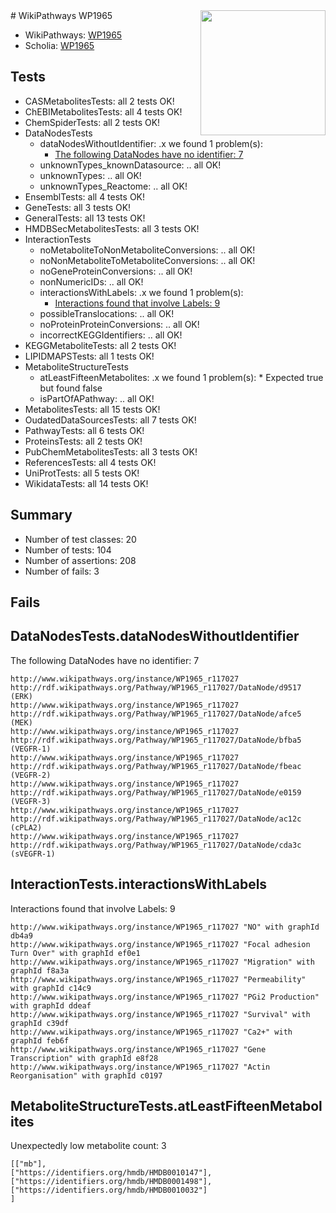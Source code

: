 <img style="float: right; width: 200px" src="https://upload.wikimedia.org/wikipedia/commons/thumb/8/83/Wplogo_with_text_500.png/640px-Wplogo_with_text_500.png" />
# WikiPathways WP1965

* WikiPathways: [WP1965](https://new.wikipathways.org/pathways/WP1965)
* Scholia: [WP1965](https://scholia.toolforge.org/wikipathways/WP1965)
## Tests
* CASMetabolitesTests: all 2 tests OK!
* ChEBIMetabolitesTests: all 4 tests OK!
* ChemSpiderTests: all 2 tests OK!
* DataNodesTests
    * dataNodesWithoutIdentifier: .x we found 1 problem(s):
        * [The following DataNodes have no identifier: 7](#d2d32fa6)
    * unknownTypes_knownDatasource: .. all OK!
    * unknownTypes: .. all OK!
    * unknownTypes_Reactome: .. all OK!
* EnsemblTests: all 4 tests OK!
* GeneTests: all 3 tests OK!
* GeneralTests: all 13 tests OK!
* HMDBSecMetabolitesTests: all 3 tests OK!
* InteractionTests
    * noMetaboliteToNonMetaboliteConversions: .. all OK!
    * noNonMetaboliteToMetaboliteConversions: .. all OK!
    * noGeneProteinConversions: .. all OK!
    * nonNumericIDs: .. all OK!
    * interactionsWithLabels: .x we found 1 problem(s):
        * [Interactions found that involve Labels: 9](#630d2680)
    * possibleTranslocations: .. all OK!
    * noProteinProteinConversions: .. all OK!
    * incorrectKEGGIdentifiers: .. all OK!
* KEGGMetaboliteTests: all 2 tests OK!
* LIPIDMAPSTests: all 1 tests OK!
* MetaboliteStructureTests
    * atLeastFifteenMetabolites: .x we found 1 problem(s):
            * Expected true but found false
    * isPartOfAPathway: .. all OK!
* MetabolitesTests: all 15 tests OK!
* OudatedDataSourcesTests: all 7 tests OK!
* PathwayTests: all 6 tests OK!
* ProteinsTests: all 2 tests OK!
* PubChemMetabolitesTests: all 3 tests OK!
* ReferencesTests: all 4 tests OK!
* UniProtTests: all 5 tests OK!
* WikidataTests: all 14 tests OK!


## Summary

* Number of test classes: 20
* Number of tests: 104
* Number of assertions: 208
* Number of fails: 3

## Fails

<a name="d2d32fa6" />

## DataNodesTests.dataNodesWithoutIdentifier

The following DataNodes have no identifier: 7
```
http://www.wikipathways.org/instance/WP1965_r117027 http://rdf.wikipathways.org/Pathway/WP1965_r117027/DataNode/d9517 (ERK)
http://www.wikipathways.org/instance/WP1965_r117027 http://rdf.wikipathways.org/Pathway/WP1965_r117027/DataNode/afce5 (MEK)
http://www.wikipathways.org/instance/WP1965_r117027 http://rdf.wikipathways.org/Pathway/WP1965_r117027/DataNode/bfba5 (VEGFR-1)
http://www.wikipathways.org/instance/WP1965_r117027 http://rdf.wikipathways.org/Pathway/WP1965_r117027/DataNode/fbeac (VEGFR-2)
http://www.wikipathways.org/instance/WP1965_r117027 http://rdf.wikipathways.org/Pathway/WP1965_r117027/DataNode/e0159 (VEGFR-3)
http://www.wikipathways.org/instance/WP1965_r117027 http://rdf.wikipathways.org/Pathway/WP1965_r117027/DataNode/ac12c (cPLA2)
http://www.wikipathways.org/instance/WP1965_r117027 http://rdf.wikipathways.org/Pathway/WP1965_r117027/DataNode/cda3c (sVEGFR-1)
```

<a name="630d2680" />

## InteractionTests.interactionsWithLabels

Interactions found that involve Labels: 9
```
http://www.wikipathways.org/instance/WP1965_r117027 "NO" with graphId db4a9
http://www.wikipathways.org/instance/WP1965_r117027 "Focal adhesion Turn Over" with graphId ef0e1
http://www.wikipathways.org/instance/WP1965_r117027 "Migration" with graphId f8a3a
http://www.wikipathways.org/instance/WP1965_r117027 "Permeability" with graphId c14c9
http://www.wikipathways.org/instance/WP1965_r117027 "PGi2 Production" with graphId ddeaf
http://www.wikipathways.org/instance/WP1965_r117027 "Survival" with graphId c39df
http://www.wikipathways.org/instance/WP1965_r117027 "Ca2+" with graphId feb6f
http://www.wikipathways.org/instance/WP1965_r117027 "Gene Transcription" with graphId e8f28
http://www.wikipathways.org/instance/WP1965_r117027 "Actin Reorganisation" with graphId c0197
```

<a name="6d42913c" />

## MetaboliteStructureTests.atLeastFifteenMetabolites

Unexpectedly low metabolite count: 3

```
[["mb"],
["https://identifiers.org/hmdb/HMDB0010147"],
["https://identifiers.org/hmdb/HMDB0001498"],
["https://identifiers.org/hmdb/HMDB0010032"]
]
```

